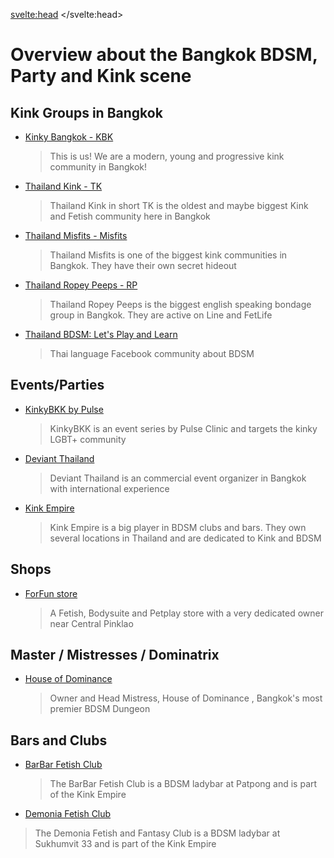 <script lang="ts">
  import Contact from '$lib/Contact.svelte';
</script>

<svelte:head>
	<title>KinkyBangkok Events</title>
	<meta name="description" content="Overview about Kinky/BDSM/Fetish Communities in Bangkok" />
</svelte:head>

# Overview about the Bangkok BDSM, Party and Kink scene

## Kink Groups in Bangkok

- [Kinky Bangkok - KBK](/communities/KinkyBangkok)
  > This is us! We are a modern, young and progressive kink community in Bangkok!
- [Thailand Kink - TK](/communities/ThailandKink)
  > Thailand Kink in short TK is the oldest and maybe biggest Kink and Fetish community here in Bangkok
- [Thailand Misfits - Misfits](/communities/ThailandMisfits)
  > Thailand Misfits is one of the biggest kink communities in Bangkok. They have their own secret hideout
- [Thailand Ropey Peeps - RP](/communities/ThailandRopeyPeeps)
  > Thailand Ropey Peeps is the biggest english speaking bondage group in Bangkok. They are active on Line and FetLife
- [Thailand BDSM: Let's Play and Learn](https://www.facebook.com/ThailandBDSMV1/)
  > Thai language Facebook community about BDSM

## Events/Parties

- [KinkyBKK by Pulse](/communities/PulseKinkyBKK) 
  > KinkyBKK is an event series by Pulse Clinic and targets the kinky LGBT+ community
- [Deviant Thailand](/communities/DeviantThailand)  
  > Deviant Thailand is an commercial event organizer in Bangkok with international experience
- [Kink Empire](/communities/KinkEmpire)  
  > Kink Empire is a big player in BDSM clubs and bars. They own several locations in Thailand and are dedicated to Kink and BDSM


## Shops

- [ForFun store](https://www.forfun.store/) 
  > A Fetish, Bodysuite and Petplay store with a very dedicated owner near Central Pinklao

## Master / Mistresses / Dominatrix

- [House of Dominance](http://thaimistress.net/)
  > Owner and Head Mistress, House of Dominance , Bangkok's most premier BDSM Dungeon 

## Bars and Clubs

- [BarBar Fetish Club](https://www.barbarfetishclub.com/)  
  > The BarBar Fetish Club is a BDSM ladybar at Patpong and is part of the Kink Empire

- [Demonia Fetish Club](http://www.demoniabangkok.com/)  
> The Demonia Fetish and Fantasy Club is a BDSM ladybar at Sukhumvit 33 and is part of the Kink Empire


<Contact />